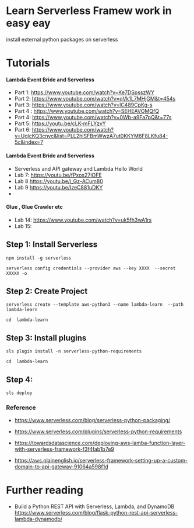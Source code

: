 # Learn Serverless Framew work in easy eay 
install external python packages on serverless

# Tutorials 


#### Lambda Event Bride and Serverless 
* Part 1: https://www.youtube.com/watch?v=Ke7DSpsszWY
* Part 2: https://www.youtube.com/watch?v=qVk1L7MHjGM&t=454s
* Part 3: https://www.youtube.com/watch?v=lC489CpKg-s
* Part 4 : https://www.youtube.com/watch?v=SEHEAVOMQfQ
* Part 4: https://www.youtube.com/watch?v=0Wb-a9Fa7pQ&t=77s
* Part 5: https://youtu.be/cLK-mFLYzvY
* Part 6: https://www.youtube.com/watch?v=UglcKQ3cnvc&list=PLL2hlSFBmWwzA7ut0KKYM6F8LKfu84-5c&index=7



#### Lambda Event Bride and Serverless 
* Serverless and API gateway and Lambda Hello World
* Lab 7: https://youtu.be/fPxos27jOFE
* Lab 8 https://youtu.be/j_Gz-ACum80
* Lab 9 https://youtu.be/IzeC881uDKY
* 
#### Glue , Glue Crawler etc 
* Lab 14: https://www.youtube.com/watch?v=uk5fh3wA1rs
* Lab 15: 




## Step 1: Install Serverless
```
npm install -g serverless

serverless config credentials --provider aws --key XXXX  --secret XXXXX -o

```


## Step 2: Create Project 
```
serverless create --template aws-python3 --name lambda-learn  --path lambda-learn

cd  lambda-learn
```


## Step 3: Install plugins
```
sls plugin install -n serverless-python-requirements

cd  lambda-learn
```

## Step 4:  
```
sls deploy
```


### Reference

* https://www.serverless.com/blog/serverless-python-packaging/
  
* https://www.serverless.com/plugins/serverless-python-requirements

* https://towardsdatascience.com/deploying-aws-lamba-function-layer-with-serverless-framework-f3f4fab1b7e9
* https://aws.plainenglish.io/serverless-framework-setting-up-a-custom-domain-to-api-gateway-91064a598f1d


# Further reading 

* Build a Python REST API with Serverless, Lambda, and DynamoDB
https://www.serverless.com/blog/flask-python-rest-api-serverless-lambda-dynamodb/









